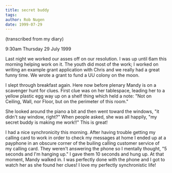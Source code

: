 ```yaml
---
title: secret buddy
tags: 
author: Rob Nugen
date: 1999-07-29
---
```


<p class=note>(transcribed from my diary)</p>
<p class=date>9:30am Thursday 29 July 1999</p>

<p>Last night we worked our asses off on our resolution. I was up until 6am this morning helping work on it. The youth did most of the work; I worked on writing an example grant application with Chris and we really had a great funny time. We wrote a grant to fund a UU colony on the moon.

<p>I slept through breakfast again. Here now before plenary Mandy is on a scavenger hunt for clues.  First clue was on her tablespace, leading her to a yellow plastic egg way up on a shelf thing which held a note: "Not on Ceiling, Wall, nor Floor, but on the perimeter of this room."

<p>She looked around the piano a bit and then went toward the windows, "it didn't say window, right?" When people asked, she was all happily, "my secret buddy is making me work!!"  This is great!

<p>I had a nice synchronicity this morning.  After having trouble getting my calling card to work in order to check my messages at home I ended up at a payphone in an obscure corner of the builing calling customer service of my calling card.  They weren't answering the phone so I mentally thought, "5 seconds and I'm hanging up." I gave them 10 seconds and hung up. At that moment, Mandy walked in. I was perfectly done with the phone and I got to watch her as she found her clues!  I love my perfectly synchronistic life!
